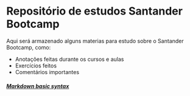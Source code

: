 # Repositório de estudos Santander Bootcamp
Aqui será armazenado alguns materias para estudo sobre o Santander Bootcamp, como:
 - Anotações feitas durante os cursos e aulas
 - Exercícios feitos
 - Comentários importantes

##### [Markdown basic syntax](https://www.markdownguide.org/basic-syntax/)
